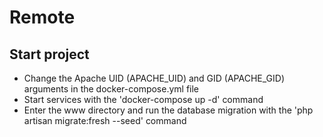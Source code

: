# Remote

## Start project

- Change the Apache UID (APACHE_UID) and GID (APACHE_GID) arguments in the docker-compose.yml file
- Start services with the 'docker-compose up -d' command
- Enter the www directory and run the database migration with the 'php artisan migrate:fresh --seed' command

